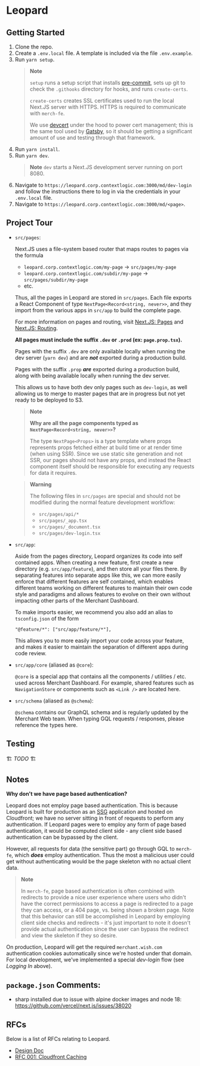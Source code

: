 # Leopard

## Getting Started

1. Clone the repo.
2. Create a `.env.local` file. A template is included via the file `.env.example`.
3. Run `yarn setup`.
   > **Note**
   >
   > `setup` runs a setup script that installs [pre-commit](https://pre-commit.com/), sets up git to check the `.githooks` directory for hooks, and runs `create-certs`.
   >
   > `create-certs` creates SSL certificates used to run the local Next.JS server with HTTPS. HTTPS is required to communicate with `merch-fe`.
   >
   > We use [devcert](https://github.com/davewasmer/devcert) under the hood to power cert management; this is the same tool used by [Gatsby](https://www.gatsbyjs.com/docs/local-https/), so it should be getting a significant amount of use and testing through that framework.
4. Run `yarn install`.
5. Run `yarn dev`.
   > **Note** `dev` starts a Next.JS development server running on port 8080.
6. Navigate to `https://leopard.corp.contextlogic.com:3000/md/dev-login` and follow the instructions there to log in via the credentials in your `.env.local` file.
7. Navigate to `https://leopard.corp.contextlogic.com:3000/md/<page>`.

## Project Tour

- `src/pages`:

  Next.JS uses a file-system based router that maps routes to pages via the formula

  - `leopard.corp.contextlogic.com/my-page` -> `src/pages/my-page`
  - `leopard.corp.contextlogic.com/subdir/my-page` -> `src/pages/subdir/my-page`
  - etc.

  Thus, all the pages in Leopard are stored in `src/pages`. Each file exports a React Component of type `NextPage<Record<string, never>>`, and they import from the various apps in `src/app` to build the complete page.

  For more information on pages and routing, visit [Next.JS: Pages](https://nextjs.org/docs/basic-features/pages) and [Next.JS: Routing](https://nextjs.org/docs/routing/introduction).

  **All pages must include the suffix `.dev` or `.prod` (ex: `page.prop.tsx`).**

  Pages with the suffix `.dev` are only available locally when running the dev server (`yarn dev`) and are **_not_** exported during a production build.

  Pages with the suffix `.prop` **_are_** exported during a production build, along with being available locally when running the dev server.

  This allows us to have both dev only pages such as `dev-login`, as well allowing us to merge to master pages that are in progress but not yet ready to be deployed to S3.

  > **Note**
  >
  > **Why are all the page components typed as `NextPage<Record<string, never>>`?**
  >
  > The type `NextPage<Props>` is a type template where props represents props fetched either at build time or at render time (when using SSR). Since we use static site generation and not SSR, our pages should not have any props, and instead the React component itself should be responsible for executing any requests for data it requires.

  > **Warning**
  >
  > The following files in `src/pages` are special and should not be modified during the normal feature development workflow:
  >
  > - `src/pages/api/*`
  > - `src/pages/_app.tsx`
  > - `src/pages/_document.tsx`
  > - `src/pages/dev-login.tsx`

- `src/app`:

  Aside from the pages directory, Leopard organizes its code into self contained apps. When creating a new feature, first create a new directory (e.g. `src/app/feature`), and then store all your files there. By separating features into separate apps like this, we can more easily enforce that different features are self contained, which enables different teams working on different features to maintain their own code style and paradigms and allows features to evolve on their own without impacting other parts of the Merchant Dashboard.

  To make imports easier, we recommend you also add an alias to `tsconfig.json` of the form

  ```
  "@feature/*": ["src/app/feature/*"],
  ```

  This allows you to more easily import your code across your feature, and makes it easier to maintain the separation of different apps during code review.

- `src/app/core` (aliased as `@core`):

  `@core` is a special app that contains all the components / utilities / etc. used across Merchant Dashboard. For example, shared features such as `NavigationStore` or components such as `<Link />` are located here.

- `src/schema` (aliased as `@schema`):

  `@schema` contains our GraphQL schema and is regularly updated by the Merchant Web team. When typing GQL requests / responses, please reference the types here.

## Testing

🏗 _TODO_ 🏗

## Notes

**Why don't we have page based authentication?**

Leopard does not employ page based authentication. This is because Leopard is built for production as an [SSG](https://nextjs.org/docs/basic-features/pages#static-generation-recommended) application and hosted on Cloudfront; we have no server sitting in front of requests to perform any authentication. If Leopard pages were to employ any form of page based authentication, it would be computed client side - any client side based authentication can be bypassed by the client.

However, all requests for data (the sensitive part) go through GQL to `merch-fe`, which **_does_** employ authentication. Thus the most a malicious user could get without authenticating would be the page skeleton with no actual client data.

> **Note**
>
> In `merch-fe`, page based authentication is often combined with redirects to provide a nice user experience where users who didn't have the correct permissions to access a page is redirected to a page they can access, or a 404 page, vs. being shown a broken page. Note that this behavior can still be accomplished in Leopard by employing client side checks and redirects - it's just important to note it doesn't provide actual authentication since the user can bypass the redirect and view the skeleton if they so desire.

On production, Leopard will get the required `merchant.wish.com` authentication cookies automatically since we're hosted under that domain. For local development, we've implemented a special _dev-login_ flow (see _Logging In_ above).

## `package.json` Comments:

- sharp installed due to issue with alpine docker images and node 18: https://github.com/vercel/next.js/issues/38020

## RFCs

Below is a list of RFCs relating to Leopard.

- [Design Doc](https://docs.google.com/document/d/17cbVHjsqULJThlPjVRTJwe-9s_a44gQoxCOT1N31kwU)
- [RFC 001: Cloudfront Caching](https://docs.google.com/document/d/1G8FXsaCpLce8_j47g319pyXmO2SzFB_EJjJI08NvNms)
